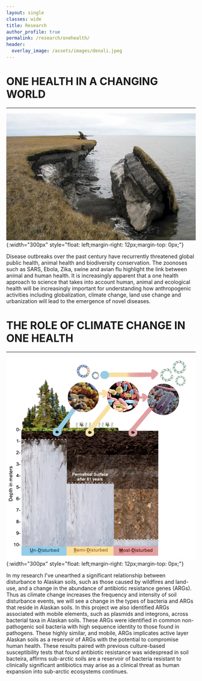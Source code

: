 ```yaml
---
layout: single
classes: wide
title: Research
author_profile: true
permalink: /research/onehealth/
header:
  overlay_image: /assets/images/denali.jpeg
---
```


# ONE HEALTH IN A CHANGING WORLD
---
![](/assets/images/permafrost.jpg){:width="300px"
style="float: left;margin-right: 12px;margin-top: 0px;"}

Disease outbreaks over the past century have recurrently threatened global public health, animal health and biodiversity conservation. The zoonoses such as SARS, Ebola, Zika, swine and avian flu highlight the link between animal and human health.  It is increasingly apparent that a one health approach to science that takes into account human, animal and ecological health will be increasingly important for understanding how anthropogenic activities including globalization, climate change, land use change and urbanization will lead to the emergence of novel diseases.

# THE ROLE OF CLIMATE CHANGE IN ONE HEALTH
---
![](/assets/images/FPES_change.jpg){:width="300px"
style="float: left;margin-right: 12px;margin-top: 0px;"}

In my research I've unearthed a significant relationship between disturbance to Alaskan soils, such as those caused by wildfires and land-use, and a change in the abundance of antibiotic resistance genes (ARGs). Thus as climate change increases the frequency and intensity of soil disturbance events, we will see a change in the types of bacteria and ARGs that reside in Alaskan soils. In this project we also identified ARGs associated with mobile elements, such as plasmids and integrons, across bacterial taxa in Alaskan soils.  These ARGs were identified in common non-pathogenic soil bacteria with high sequence identity to those found in pathogens.  These highly similar, and mobile, ARGs implicates active layer Alaskan soils as a reservoir of ARGs with the potential to compromise human health. These results paired with previous culture-based susceptibility tests that found antibiotic resistance was widespread in soil bacteira, affirms sub-arctic soils are a reservoir of bacteria resistant to clinically significant antibiotics may arise as a clinical threat as human expansion into sub-arctic ecosystems continues. 